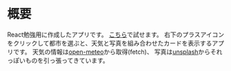 # 概要
React勉強用に作成したアプリです。
[こちら](https://openriceworks.github.io/api-viewer/)で試せます。
右下のプラスアイコンをクリックして都市を選ぶと、天気と写真を組み合わせたカードを表示するアプリです。
天気の情報は[open-meteo](https://open-meteo.com/en)から取得(fetch)、
写真は[unsplash](https://unsplash.com/ja)からそれっぽいものを引っ張ってきています。